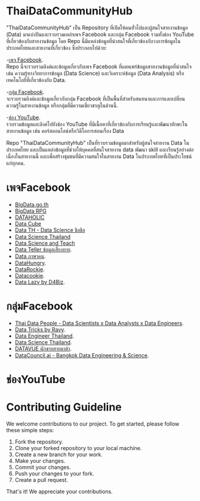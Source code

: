 # ThaiDataCommunityHub

"ThaiDataCommunityHub" เป็น Repository ที่เปิดให้คนทั่วไปและผู้สนใจสายงานข้อมูล (Data) มาแบ่งปันและรวบรวมเหล่าเพจ Facebook และกลุ่ม Facebook รวมทั้งช่อง YouTube ที่เกี่ยวข้องกับสายงานข้อมูล โดย Repo นี้มีแหล่งข้อมูลที่น่าสนใจที่เกี่ยวข้องกับวงการข้อมูลในประเทศไทยและสายงานที่เกี่ยวข้อง ซึ่งประกอบไปด้วย:

-[เพจ Facebook](#เพจFacebook). <br>
Repo นี้จะรวบรวมลิงค์และข้อมูลเกี่ยวกับเพจ Facebook ที่เผยแพร่ข้อมูลสายงานข้อมูลที่น่าสนใจ เช่น ความรู้ทางวิทยาการข้อมูล (Data Science) และวิเคราะห์ข้อมูล (Data Analysis) หรือเทคโนโลยีที่เกี่ยวข้องกับ Data.

-[กลุ่ม Facebook](#กลุ่มFacebook). <br>
จะรวบรวมลิงค์และข้อมูลเกี่ยวกับกลุ่ม Facebook ที่เป็นพื้นที่สำหรับสนทนาและการแลกเปลี่ยนความรู้ในสายงานข้อมูล หรือกลุ่มที่มีความเชี่ยวชาญในด้านนี้.

-[ช่อง YouTube](#ช่องYouTube). <br>
รวบรวมข้อมูลและลิงค์ไปยังช่อง YouTube ที่มีเนื้อหาที่เกี่ยวข้องกับการเรียนรู้และพัฒนาทักษะในสายงานข้อมูล เช่น คอร์สออนไลน์หรือวิดีโอการสอนเรื่อง Data

Repo "ThaiDataCommunityHub" เป็นที่รวบรวมข้อมูลมาสำหรับผู้สนใจสายงาน Data ในประเทศไทย และเป็นแหล่งข้อมูลที่ช่วยให้บุคคลที่สนใจสายงาน data พัฒนา skill และเรียนรู้อย่างต่อเนื่องในสายงานนี้ และเพื่อสร้างชุมชนที่มีความสนใจในสายงาน Data ในประเทศไทยที่เป็นประโยชน์แก่ทุกคน.

# เพจFacebook
- [BigData.go.th](https://www.facebook.com/bigdata.go.th)
- [BigData RPG](https://www.facebook.com/bigdatarpg)
- [DATAHOLIC](https://www.facebook.com/dataholicth)
- [Data Cube](https://www.facebook.com/datacube.th)
- [Data TH - Data Science ชิลชิล](https://www.facebook.com/datasciencechill)
- [Data Science Thailand](https://www.facebook.com/DataScienceTh)
- [Data Science and Teach](https://www.facebook.com/datascienceandteach)
- [Data Teller ข้อมูลเสี่ยงทาย](https://www.facebook.com/datatellerth).
- [Data ภาษาคน](https://www.facebook.com/dataforeverybody).
- [DataHungry](https://www.facebook.com/datahungry).
- [DataRockie](https://www.facebook.com/datarockie).
- [Datacookie](https://www.facebook.com/Datacookie20).
- [Data Lazy by D4Biz](https://www.facebook.com/d4biz).


# กลุ่มFacebook
- [Thai Data People - Data Scientists x Data Analysts x Data Engineers](https://www.facebook.com/groups/thaidsml/).
- [Data Tricks by Ravy](https://www.facebook.com/groups/777698873708197/).
- [Data Engineer Thailand](https://www.facebook.com/groups/dataengineerth/).
- [Data Science Thailand](https://www.facebook.com/groups/datasciencethailand/).
- [DATAVUE นักขายสายดาต้า](https://www.facebook.com/groups/740532427271684/).
- [DataCouncil.ai - Bangkok Data Engineering & Science](https://www.facebook.com/groups/DataCouncilAIBangkok/).

# ช่องYouTube



# Contributing Guideline

We welcome contributions to our project. To get started, please follow these simple steps:

1. Fork the repository.
2. Clone your forked repository to your local machine.
3. Create a new branch for your work.
4. Make your changes.
5. Commit your changes.
6. Push your changes to your fork.
7. Create a pull request.

That's it! We appreciate your contributions.
